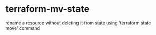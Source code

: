 # terraform-mv-state
rename a resource without deleting it from state using 'terraform state move' command
